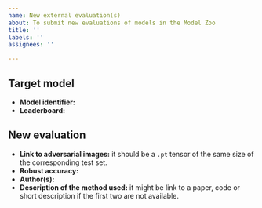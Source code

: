 ```yaml
---
name: New external evaluation(s)
about: To submit new evaluations of models in the Model Zoo
title: ''
labels: ''
assignees: ''

---
```


## Target model
+ **Model identifier:**
+ **Leaderboard:**

## New evaluation
+ **Link to adversarial images:** it should be a `.pt` tensor of the same size of the corresponding test set.
+ **Robust accuracy:**
+ **Author(s):**
+ **Description of the method used:** it might be link to a paper, code or short description if the first two are not available.
